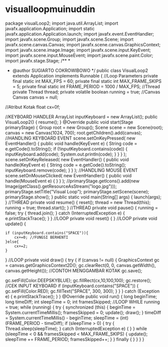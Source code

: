 # visualloopmuinuddin

package visualLoop2;
import java.util.ArrayList;
import javafx.application.Application;
import static javafx.application.Application.launch;
import javafx.event.EventHandler;
import javafx.scene.Group;
import javafx.scene.Scene;
import javafx.scene.canvas.Canvas;
import javafx.scene.canvas.GraphicsContext;
import javafx.scene.image.Image;
import javafx.scene.input.KeyEvent;
import javafx.scene.input.MouseEvent;
import javafx.scene.paint.Color;
import javafx.stage.Stage;
/**
*
* @author SUGIARTO COKROWIBOWO
*/
public class VisualLoop2 extends Application implements Runnable {
//Loop Parameters
private final static int MAX_FPS = 60;
private final static int MAX_FRAME_SKIPS = 5;
private final static int FRAME_PERIOD = 1000 / MAX_FPS;
//Thread
private Thread thread;
private volatile boolean running = true;
//Canvas
Canvas canvas = null;

//Atribut Kotak
float cx=0f;


//KEYBOARD HANDLER
ArrayList<String> inputKeyboard = new ArrayList<String>();
public VisualLoop2() {
resume();
}
@Override
public void start(Stage primaryStage) {
Group root = new Group();
Scene scene = new Scene(root);
canvas = new Canvas(1024, 700);
root.getChildren().add(canvas);
//HANDLING KEYBOARD EVENT
scene.setOnKeyPressed(
new EventHandler<KeyEvent>() {
public void handle(KeyEvent e) {
String code = e.getCode().toString();
if (!inputKeyboard.contains(code)) {
inputKeyboard.add(code);
System.out.println(code);
}
}
}
);
scene.setOnKeyReleased(
new EventHandler<KeyEvent>() {
public void handle(KeyEvent e) {
String code = e.getCode().toString();
inputKeyboard.remove(code);
}
}
);
//HANDLING MOUSE EVENT
scene.setOnMouseClicked(
new EventHandler<MouseEvent>() {
public void handle(MouseEvent e) {
}
}
);
//primaryStage.getIcons().add(new Image(getClass().getResourceAsStream("logo.jpg")));
primaryStage.setTitle("Visual Loop");
primaryStage.setScene(scene);
primaryStage.show();
}
public static void main(String[] args) {
launch(args);
}
//THREAD
private void resume() {
reset();
thread = new Thread(this);
running = true;
thread.start();
}
//THREAD
private void pause() {
running = false;
try {
thread.join();
} catch (InterruptedException e) {
e.printStackTrace();
}
}
//LOOP
private void reset() {
}
//LOOP
private void update() { 
        
    if (inputKeyboard.contains("SPACE")){
        cx+=0; //FUNGSI BERHENTI
    }else{
        cx+=2;
    }
   
}
//LOOP
private void draw() {
try {
if (canvas != null) {
GraphicsContext gc = canvas.getGraphicsContext2D();
gc.clearRect(0, 0, canvas.getWidth(), canvas.getHeight());
//CONTOH MENGGAMBAR KOTAK
gc.save();


gc.setFill(Color.DEEPSKYBLUE);
gc.fillRect(cx,10,100,100);
gc.restore();
//CEK INPUT KEYBOARD
if (inputKeyboard.contains("SPACE")) {
gc.setFill(Color.RED);
gc.fillText("SPACE", 300, 300);
}
}
} catch (Exception e) {
e.printStackTrace();
}
}
@Override
public void run() {
long beginTime;
long timeDiff;
int sleepTime = 0;
int framesSkipped;
//LOOP WHILE running = true;
while (running) {
try {
synchronized (this) {
beginTime = System.currentTimeMillis();
framesSkipped = 0;
update();
draw();
}
timeDiff = System.currentTimeMillis() - beginTime;
sleepTime = (int) (FRAME_PERIOD - timeDiff);
if (sleepTime > 0) {
try {
Thread.sleep(sleepTime);
} catch (InterruptedException e) {
}
}
while (sleepTime < 0 && framesSkipped < MAX_FRAME_SKIPS) {
update();
sleepTime += FRAME_PERIOD;
framesSkipped++;
}
} finally {
}
}
}
}
